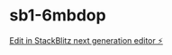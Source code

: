 # sb1-6mbdop

[Edit in StackBlitz next generation editor ⚡️](https://stackblitz.com/~/github.com/Nightseeg/sb1-6mbdop)